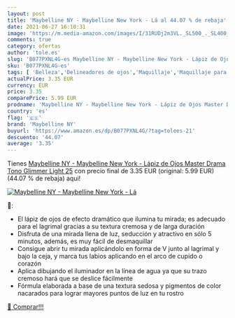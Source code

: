 ```yaml
---
layout: post
title: 'Maybelline NY - Maybelline New York - Lá al 44.07 % de rebaja'
date: 2021-06-27 16:10:31
image: 'https://m.media-amazon.com/images/I/31RUDj2m3VL._SL500_._SL400_.jpg'
comments: true
category: ofertas
author: 'tole.es'
slug: 'B077PXNL4G-es Maybelline NY - Maybelline New York - Lápiz de Ojos Master...'
sku: 'B077PXNL4G-es'
tags: [ 'Belleza','Delineadores de ojos','Maquillaje','Maquillaje para ojos','maybelline','maybelline ny', ]
actualPrice: 3.35 EUR
currency: EUR
price: 3.35
comparePrice: 5.99 EUR
prodname: 'Maybelline NY - Maybelline New York - Lápiz de Ojos Master Drama  Tono Glimmer Light 25'
country: 'es'
flag: '🇪🇸'
brand: 'Maybelline NY'
buyurl: 'https://www.amazon.es/dp/B077PXNL4G/?tag=tolees-21'
descuento: '44.07'
average: '3.35'
---
```


Tienes [Maybelline NY - Maybelline New York - Lápiz de Ojos Master Drama  Tono Glimmer Light 25](https://www.amazon.es/dp/B077PXNL4G/?tag=tolees-21) con precio final de  3.35 EUR (original: 5.99 EUR) (44.07 %  de rebaja) aqui!

[![Maybelline NY - Maybelline New York - Lá](https://m.media-amazon.com/images/I/31RUDj2m3VL._SL500_._SL400_.jpg)](https://www.amazon.es/dp/B077PXNL4G/?tag=tolees-21)

🔎:

- El lápiz de ojos de efecto dramático que ilumina tu mirada; es adecuado para el lagrimal gracias a su textura cremosa y de larga duración
- Disfruta de una mirada llena de luz, seducción y atractivo en sólo 5 minutos, además, es muy fácil de desmaquillar
- Consigue abrir tu mirada aplicándolo en forma de V junto al lagrimal y bajo la ceja, y marca tus labios aplicando en el arco de cupido o corazón
- Aplica dibujando el iluminador en la línea de agua ya que su trazo cremoso hará que se deslice fácilmente
- Fórmula elaborada a base de una textura sedosa y pigmentos de color nacarados para lograr mayores puntos de luz en tu rostro

[🛒 Comprar!!!](https://www.amazon.es/dp/B077PXNL4G/?tag=tolees-21)
